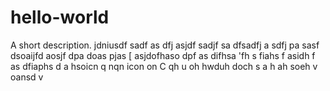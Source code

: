# hello-world
A short description.
jdniusdf 
sadf as
dfj asjdf sadjf sa
dfsadfj a
sdfj 
pa sasf dsoaijfd 
aosjf dpa doas pjas [
 asjdofhaso dpf
 as difhsa 'fh 
 s fiahs 
 f asidh f
 as dfiaphs d
 a hsoicn 
 q nqn icon on
C 
qh u
oh 
hwduh doch s
a h
ah
soeh v
oansd v
